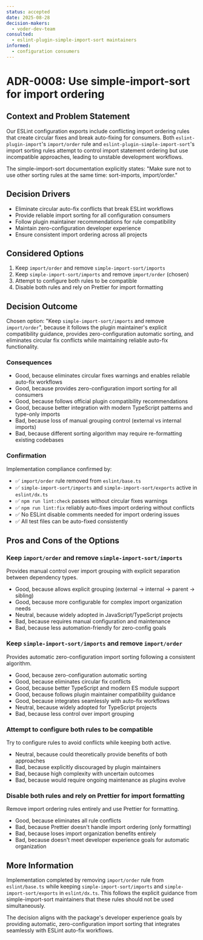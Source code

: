 ```yaml
---
status: accepted
date: 2025-08-28
decision-makers:
  - voder-dev-team
consulted:
  - eslint-plugin-simple-import-sort maintainers
informed:
  - configuration consumers
---
```


# ADR-0008: Use simple-import-sort for import ordering

## Context and Problem Statement

Our ESLint configuration exports include conflicting import ordering rules that create circular fixes and break auto-fixing for consumers. Both `eslint-plugin-import`'s `import/order` rule and `eslint-plugin-simple-import-sort`'s import sorting rules attempt to control import statement ordering but use incompatible approaches, leading to unstable development workflows.

The simple-import-sort documentation explicitly states: "Make sure not to use other sorting rules at the same time: sort-imports, import/order."

## Decision Drivers

- Eliminate circular auto-fix conflicts that break ESLint workflows
- Provide reliable import sorting for all configuration consumers
- Follow plugin maintainer recommendations for rule compatibility
- Maintain zero-configuration developer experience
- Ensure consistent import ordering across all projects

## Considered Options

1. Keep `import/order` and remove `simple-import-sort/imports`
2. Keep `simple-import-sort/imports` and remove `import/order` (chosen)
3. Attempt to configure both rules to be compatible
4. Disable both rules and rely on Prettier for import formatting

## Decision Outcome

Chosen option: "Keep `simple-import-sort/imports` and remove `import/order`", because it follows the plugin maintainer's explicit compatibility guidance, provides zero-configuration automatic sorting, and eliminates circular fix conflicts while maintaining reliable auto-fix functionality.

### Consequences

- Good, because eliminates circular fixes warnings and enables reliable auto-fix workflows
- Good, because provides zero-configuration import sorting for all consumers
- Good, because follows official plugin compatibility recommendations
- Good, because better integration with modern TypeScript patterns and type-only imports
- Bad, because loss of manual grouping control (external vs internal imports)
- Bad, because different sorting algorithm may require re-formatting existing codebases

### Confirmation

Implementation compliance confirmed by:

- ✅ `import/order` rule removed from `eslint/base.ts`
- ✅ `simple-import-sort/imports` and `simple-import-sort/exports` active in `eslint/dx.ts`
- ✅ `npm run lint:check` passes without circular fixes warnings
- ✅ `npm run lint:fix` reliably auto-fixes import ordering without conflicts
- ✅ No ESLint disable comments needed for import ordering issues
- ✅ All test files can be auto-fixed consistently

## Pros and Cons of the Options

### Keep `import/order` and remove `simple-import-sort/imports`

Provides manual control over import grouping with explicit separation between dependency types.

- Good, because allows explicit grouping (external → internal → parent → sibling)
- Good, because more configurable for complex import organization needs
- Neutral, because widely adopted in JavaScript/TypeScript projects
- Bad, because requires manual configuration and maintenance
- Bad, because less automation-friendly for zero-config goals

### Keep `simple-import-sort/imports` and remove `import/order`

Provides automatic zero-configuration import sorting following a consistent algorithm.

- Good, because zero-configuration automatic sorting
- Good, because eliminates circular fix conflicts
- Good, because better TypeScript and modern ES module support
- Good, because follows plugin maintainer compatibility guidance
- Good, because integrates seamlessly with auto-fix workflows
- Neutral, because widely adopted for TypeScript projects
- Bad, because less control over import grouping

### Attempt to configure both rules to be compatible

Try to configure rules to avoid conflicts while keeping both active.

- Neutral, because could theoretically provide benefits of both approaches
- Bad, because explicitly discouraged by plugin maintainers
- Bad, because high complexity with uncertain outcomes
- Bad, because would require ongoing maintenance as plugins evolve

### Disable both rules and rely on Prettier for import formatting

Remove import ordering rules entirely and use Prettier for formatting.

- Good, because eliminates all rule conflicts
- Bad, because Prettier doesn't handle import ordering (only formatting)
- Bad, because loses import organization benefits entirely
- Bad, because doesn't meet developer experience goals for automatic organization

## More Information

Implementation completed by removing `import/order` rule from `eslint/base.ts` while keeping `simple-import-sort/imports` and `simple-import-sort/exports` in `eslint/dx.ts`. This follows the explicit guidance from simple-import-sort maintainers that these rules should not be used simultaneously.

The decision aligns with the package's developer experience goals by providing automatic, zero-configuration import sorting that integrates seamlessly with ESLint auto-fix workflows.
